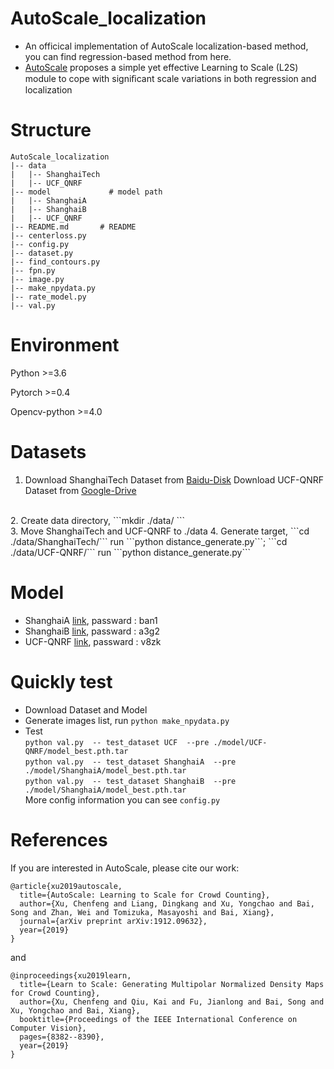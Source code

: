 # AutoScale_localization
* An officical implementation of AutoScale localization-based method, you can find regression-based method from here. 
* [AutoScale](https://arxiv.org/abs/1912.09632) proposes a simple yet effective Learning to Scale (L2S) module to cope with signiﬁcant scale variations in both regression and localization<br />

# Structure
```
AutoScale_localization
|-- data
|   |-- ShanghaiTech                         
|   |-- UCF_QNRF   
|-- model             # model path
|   |-- ShanghaiA          
|   |-- ShanghaiB               
|   |-- UCF_QNRF   
|-- README.md       # README
|-- centerloss.py           
|-- config.py          
|-- dataset.py       
|-- find_contours.py           
|-- fpn.py         
|-- image.py
|-- make_npydata.py
|-- rate_model.py
|-- val.py        
```
# Environment
Python >=3.6

Pytorch >=0.4

Opencv-python >=4.0


# Datasets
1. Download ShanghaiTech Dataset from [Baidu-Disk](https://pan.baidu.com/s/1nuAYslz) 
  Download UCF-QNRF Dataset from  [Google-Drive](https://drive.google.com/file/d/1fLZdOsOXlv2muNB_bXEW6t-IS9MRziL6/view)
<br />
2. Create data directory, ```mkdir ./data/ ```<br />
3. Move ShanghaiTech and UCF-QNRF to ./data
4. Generate target, ```cd ./data/ShanghaiTech/``` run ```python distance_generate.py```; ```cd ./data/UCF-QNRF/``` run ```python distance_generate.py```<br />



# Model
* ShanghaiA [link](https://pan.baidu.com/s/13dWGc8-0T_MTkyDD14U2nQ), passward : ban1
* ShanghaiB [link](https://pan.baidu.com/s/1cs4Txb6BoobMTB7VKsjfmQ), passward : a3g2
* UCF-QNRF  [link](https://pan.baidu.com/s/1atLZmCQmdxv-DFnltCSLtA), passward : v8zk


# Quickly test
* Download Dataset and Model
* Generate images list, run ```python make_npydata.py  ```
* Test <br />
```python val.py  -- test_dataset UCF  --pre ./model/UCF-QNRF/model_best.pth.tar```<br />
```python val.py  -- test_dataset ShanghaiA  --pre ./model/ShanghaiA/model_best.pth.tar```<br />
```python val.py  -- test_dataset ShanghaiB  --pre ./model/ShanghaiA/model_best.pth.tar```<br />
More config information you can see ```config.py  ```

# References
If you are interested in AutoScale, please cite our work:
```
@article{xu2019autoscale,
  title={AutoScale: Learning to Scale for Crowd Counting},
  author={Xu, Chenfeng and Liang, Dingkang and Xu, Yongchao and Bai, Song and Zhan, Wei and Tomizuka, Masayoshi and Bai, Xiang},
  journal={arXiv preprint arXiv:1912.09632},
  year={2019}
}
```
and
```
@inproceedings{xu2019learn,
  title={Learn to Scale: Generating Multipolar Normalized Density Maps for Crowd Counting},
  author={Xu, Chenfeng and Qiu, Kai and Fu, Jianlong and Bai, Song and Xu, Yongchao and Bai, Xiang},
  booktitle={Proceedings of the IEEE International Conference on Computer Vision},
  pages={8382--8390},
  year={2019}
}
```


